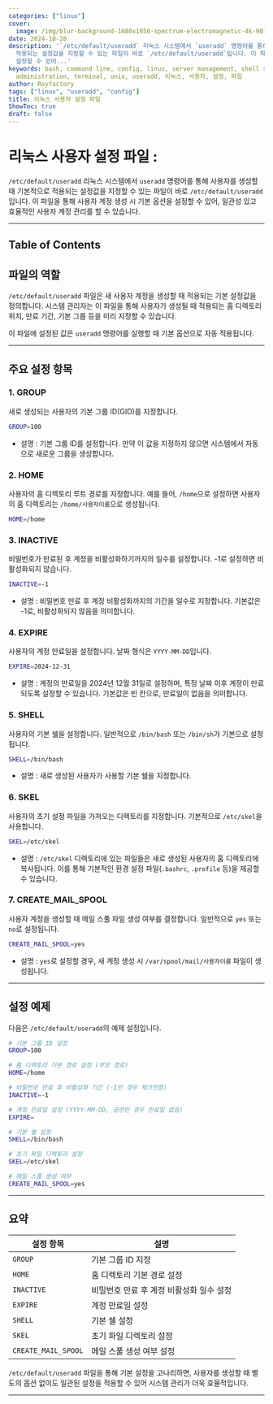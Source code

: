 ```yaml
---
categories: ["linux"]
cover:
  image: /img/blur-background-1680x1050-spectrum-electromagnetic-4k-901-1.jpg
date: 2024-10-28
description: '`/etc/default/useradd` 리눅스 시스템에서 `useradd` 명령어를 통해 사용자를 생성할 때 기본적으로
  적용되는 설정값을 지정할 수 있는 파일이 바로 `/etc/default/useradd`입니다. 이 파일을 통해 사용자 계정 생성 시 기본 옵션을
  설정할 수 있어...'
keywords: bash, command line, config, linux, server management, shell scripting, system
  administration, terminal, unix, useradd, 리눅스, 사용자, 설정, 파일
author: Royfactory
tags: ["linux", "useradd", "config"]
title: 리눅스 사용자 설정 파일
ShowToc: true
draft: false
---
```

# 리눅스 사용자 설정 파일 :

`/etc/default/useradd`
리눅스 시스템에서 `useradd` 명령어를 통해 사용자를 생성할 때 기본적으로 적용되는 설정값을 지정할 수 있는 파일이 바로 `/etc/default/useradd`입니다. 이 파일을 통해 사용자 계정 생성 시 기본 옵션을 설정할 수 있어, 일관성 있고 효율적인 사용자 계정 관리를 할 수 있습니다.

---
## Table of Contents

## 파일의 역할

`/etc/default/useradd` 파일은 새 사용자 계정을 생성할 때 적용되는 기본 설정값을 정의합니다. 시스템 관리자는 이 파일을 통해 사용자가 생성될 때 적용되는 홈 디렉토리 위치, 만료 기간, 기본 그룹 등을 미리 지정할 수 있습니다.

이 파일에 설정된 값은 `useradd` 명령어를 실행할 때 기본 옵션으로 자동 적용됩니다.

---

## 주요 설정 항목

### 1. GROUP

새로 생성되는 사용자의 기본 그룹 ID(GID)를 지정합니다.

```bash
GROUP=100
```

* 설명 : 기본 그룹 ID를 설정합니다. 만약 이 값을 지정하지 않으면 시스템에서 자동으로 새로운 그룹을 생성합니다.

### 2. HOME

사용자의 홈 디렉토리 루트 경로를 지정합니다. 예를 들어, `/home`으로 설정하면 사용자의 홈 디렉토리는 `/home/사용자이름`으로 생성됩니다.

```bash
HOME=/home
```

### 3. INACTIVE

비밀번호가 만료된 후 계정을 비활성화하기까지의 일수를 설정합니다. -1로 설정하면 비활성화되지 않습니다.

```bash
INACTIVE=-1
```

* 설명 : 비밀번호 만료 후 계정 비활성화까지의 기간을 일수로 지정합니다. 기본값은 -1로, 비활성화되지 않음을 의미합니다.

### 4. EXPIRE

사용자의 계정 만료일을 설정합니다. 날짜 형식은 `YYYY-MM-DD`입니다.

```bash
EXPIRE=2024-12-31
```

* 설명 : 계정의 만료일을 2024년 12월 31일로 설정하며, 특정 날짜 이후 계정이 만료되도록 설정할 수 있습니다. 기본값은 빈 칸으로, 만료일이 없음을 의미합니다.

### 5. SHELL

사용자의 기본 쉘을 설정합니다. 일반적으로 `/bin/bash` 또는 `/bin/sh`가 기본으로 설정됩니다.

```bash
SHELL=/bin/bash
```

* 설명 : 새로 생성된 사용자가 사용할 기본 쉘을 지정합니다.

### 6. SKEL

사용자의 초기 설정 파일을 가져오는 디렉토리를 지정합니다. 기본적으로 `/etc/skel`을 사용합니다.

```bash
SKEL=/etc/skel
```

* 설명 : `/etc/skel` 디렉토리에 있는 파일들은 새로 생성된 사용자의 홈 디렉토리에 복사됩니다. 이를 통해 기본적인 환경 설정 파일(`.bashrc`, `.profile` 등)을 제공할 수 있습니다.

### 7. CREATE_MAIL_SPOOL

사용자 계정을 생성할 때 메일 스풀 파일 생성 여부를 결정합니다. 일반적으로 `yes` 또는 `no`로 설정됩니다.

```bash
CREATE_MAIL_SPOOL=yes
```

* 설명 : `yes`로 설정할 경우, 새 계정 생성 시 `/var/spool/mail/사용자이름` 파일이 생성됩니다.

---

## 설정 예제

다음은 `/etc/default/useradd`의 예제 설정입니다.

```bash
# 기본 그룹 ID 설정
GROUP=100

# 홈 디렉토리 기본 경로 설정 (부모 경로)
HOME=/home

# 비밀번호 만료 후 비활성화 기간 (-1인 경우 체크안함)
INACTIVE=-1

# 계정 만료일 설정 (YYYY-MM-DD, 공란인 경우 만료일 없음)
EXPIRE=

# 기본 쉘 설정
SHELL=/bin/bash

# 초기 파일 디렉토리 설정
SKEL=/etc/skel

# 메일 스풀 생성 여부
CREATE_MAIL_SPOOL=yes
```

---

## 요약

|설정 항목|설명|
|---|-----|
|`GROUP`|기본 그룹 ID 지정|
|`HOME`|홈 디렉토리 기본 경로 설정|
|`INACTIVE`|비밀번호 만료 후 계정 비활성화 일수 설정|
|`EXPIRE`|계정 만료일 설정|
|`SHELL`|기본 쉘 설정|
|`SKEL`|초기 파일 디렉토리 설정|
|`CREATE_MAIL_SPOOL`|메일 스풀 생성 여부 설정|

`/etc/default/useradd` 파일을 통해 기본 설정을 고나리하면, 사용자를 생성할 때 별도의 옵션 없이도 일관된 설정을 적용할 수 있어 시스템 관리가 더욱 효율적입니다.

---